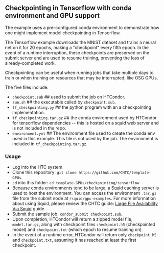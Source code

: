 ## Checkpointing in Tensorflow with conda environment and GPU support
The example uses a pre-configured conda environment to demonstrate how one might implement model checkpointing in Tensorflow.

The Tensorflow example downloads the MNIST dataset and trains a neural net on it for 20 epochs, making a "checkpoint" every fifth epoch. In the event of a runtime interruption, these checkpoints are preserved on the submit server and are used to resume training, preventing the loss of already-completed work.

Checkpointing can be useful when running jobs that take multiple days to train or when training on resources that may be interrupted, like OSG GPUs.

The five files include:
- `checkpoint.sub` ## used to submit the job on HTCondor.
- `run.sh` ## the executable called by `checkpoint.sub`.
- `tf_checkpointing.py` ## the python program with an a checkpointing implementation.
- `tf_checkpointing.tar.gz` ## the conda environment used by HTCondor for tensorflow dependencies -- this is hosted on a squid web server and is not included in the repo.
- `environment.yml` ## The environment file used to create the conda env used in this example. This file is not used by the job. The environment is included in `tf_checkpointing.tar.gz`.

### Usage
- Log into the HTC system.
- Clone this repository: `git clone https://github.com/CHTC/template-GPUs`.
- `cd` into this folder: `cd template-GPUs/checkpointing/tensorflow`
- Because conda environments tend to be large, a Squid caching server is used to host the environment. You can access the environment `.tar.gz` file from the submit node at `/squid/gpu-examples`. For more information about using Squid, please review the CHTC guide:
[Large File Availability Via Squid](https://chtc.cs.wisc.edu/uw-research-computing/file-avail-squid) guide.
- Submit the sample job: `condor_submit checkpoint.sub`.
- Upon completion, HTCondor will return a zipped model file, `model.tar.gz`, along with checkpoint files `checkpoint.h5` (checkpointed model) and `checkpoint.txt` (which epoch to resume training on).
- In the event of a runtime error, HTCondor will return only `checkpoint.h5` and `checkpoint.txt`, assuming it has reached at least the first checkpoint.
